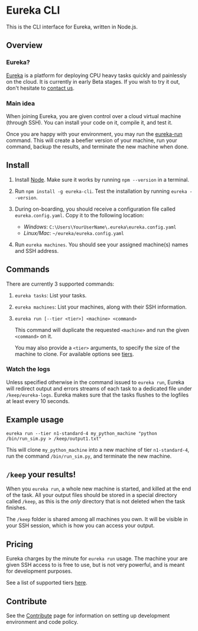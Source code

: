 # Eureka CLI
This is the CLI interface for Eureka, written in Node.js.

## Overview
### Eureka?
[Eureka](http://eureka.guru) is a platform for deploying CPU heavy tasks quickly and painlessly on the cloud. It is currently in early Beta stages. If you wish to try it out, don't hesitate to [contact us](alon+andrea@eureka.guru).

### Main idea
When joining Eureka, you are given control over a cloud virtual machine (through SSH). You can install your code on it, compile it, and test it.

Once you are happy with your environment, you may run the [eureka-run](#commands) command. This will create a beefier version of your machine, run your command, backup the results, and terminate the new machine when done.

## Install
1. Install [Node](https://nodejs.org/). Make sure it works by running `npm --version` in a terminal.
1. Run `npm install -g eureka-cli`. Test the installation by running `eureka --version`.
1. During on-boarding, you should receive a configuration file called `eureka.config.yaml`. Copy it to the following location:

    * _Windows_: `C:\Users\YourUserName\.eureka\eureka.config.yaml`
    * _Linux/Mac_: `~/eureka/eureka.config.yaml`
1. Run `eureka machines`. You should see your assigned machine(s) names and SSH address.

## Commands
There are currently 3 supported commands:
1. `eureka tasks`: List your tasks.

1. `eureka machines`: List your machines, along with their SSH information.

1. `eureka run [--tier <tier>] <machine> <command>`
     
     This command will duplicate the requested `<machine>` and run the given `<command>` on it. 

     You may also provide a `<tier>` arguments, to specify the size of the machine to clone. For available options see [tiers](./docs/tiers.MD).

### Watch the logs
Unless specified otherwise in the command issued to `eureka run`, Eureka will redirect output and errors streams of each task to a dedicated file under `/keep/eureka-logs`.
Eureka makes sure that the tasks flushes to the logfiles at least every 10 seconds.

## Example usage

`eureka run --tier n1-standard-4 my_python_machine "python /bin/run_sim.py > /keep/output1.txt"`

This will clone `my_python_machine` into a new machine of tier `n1-standard-4`, run the command `/bin/run_sim.py`, and terminate the new machine.

## `/keep` your results!
When you `eureka run`, a whole new machine is started, and killed at the end of the task. All your output files should be stored in a special directory called `/keep`, as this is the _only_ directory that is not deleted when the task finishes. 

The `/keep` folder is shared among all machines you own. It will be visible in your SSH session, which is how you can access your output.

## Pricing
Eureka charges by the minute for `eureka run` usage. The machine your are given SSH access to is free to use, but is not very powerful, and is meant for development purposes.

See a list of supported tiers [here](./docs/tiers.MD).

## Contribute
See the [Contribute](./docs/contribute.MD) page for information on setting up development environment and code policy.
